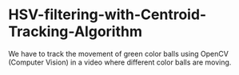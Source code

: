 # HSV-filtering-with-Centroid-Tracking-Algorithm
We have to track the movement of green color balls using OpenCV (Computer Vision) in a video where different color balls are moving.

